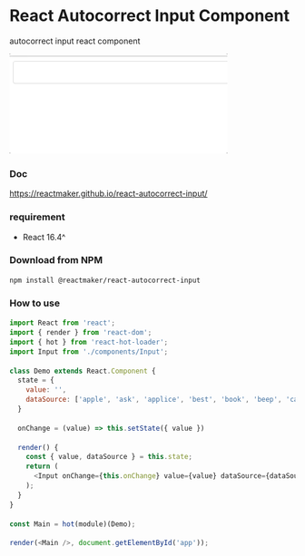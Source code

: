 # React Autocorrect Input Component

autocorrect input react component

![screenshoot](screenshot/screenshot.gif)

### Doc
https://reactmaker.github.io/react-autocorrect-input/

### requirement

- React 16.4^

### Download from NPM

```
npm install @reactmaker/react-autocorrect-input
```

### How to use

```javascript
import React from 'react';
import { render } from 'react-dom';
import { hot } from 'react-hot-loader';
import Input from './components/Input';

class Demo extends React.Component {
  state = {
    value: '',
    dataSource: ['apple', 'ask', 'applice', 'best', 'book', 'beep', 'cat', 'can', 'car'],
  }

  onChange = (value) => this.setState({ value })

  render() {
    const { value, dataSource } = this.state;
    return (
      <Input onChange={this.onChange} value={value} dataSource={dataSource} />
    );
  }
}

const Main = hot(module)(Demo);

render(<Main />, document.getElementById('app'));

```
